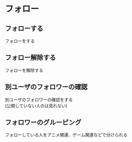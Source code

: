# フォロー

## フォローする

フォローをする

## フォロー解除する

フォローを解除する

## 別ユーザのフォロワーの確認

別ユーザのフォロワーの確認をする  
(公開していない人のは見れない)

## フォロワーのグルーピング

フォローしている人をアニメ関連、ゲーム関連などで分けられる
